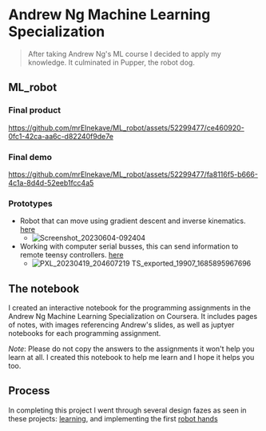 # Andrew Ng Machine Learning Specialization

> After taking Andrew Ng's ML course I decided to apply my knowledge. It culminated in Pupper, the robot dog.


## ML_robot

### Final product

https://github.com/mrElnekave/ML_robot/assets/52299477/ce460920-0fc1-42ca-aa6c-d82240f9de7e

### Final demo

https://github.com/mrElnekave/ML_robot/assets/52299477/fa8116f5-b666-4c1a-8d4d-52eeb1fcc4a5

### Prototypes

* Robot that can move using gradient descent and inverse kinematics. [here](https://github.com/mrElnekave/reacher-lab)
    * ![Screenshot_20230604-092404](https://github.com/mrElnekave/ML_robot/assets/52299477/3111277e-f44c-478d-b178-94ed83afa408)
* Working with computer serial busses, this can send information to remote teensy controllers. [here](https://github.com/mrElnekave/lab1-2/)
    * ![PXL_20230419_204607219 TS_exported_19907_1685895967696](https://github.com/mrElnekave/ML_robot/assets/52299477/53516c73-720e-423b-bbdb-829cc4a50a56)


## The notebook
I created an interactive notebook for the programming assignments in the Andrew Ng Machine Learning Specialization on Coursera. It includes pages of notes, with images referencing Andrew's slides, as well as juptyer notebooks for each programming assignment.

_Note_: Please do not copy the answers to the assignments it won't help you learn at all. I created this notebook to help me learn and I hope it helps you too.


## Process
In completing this project I went through several design fazes as seen in these projects: [learning](https://github.com/mrElnekave/lab1-2), and implementing the first [robot hands](https://github.com/mrElnekave/reacher-lab)
